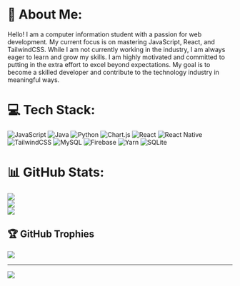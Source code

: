 # 💫 About Me:
Hello! I am a computer information student with a passion for web development. My current focus is on mastering JavaScript, React, and TailwindCSS. While I am not currently working in the industry, I am always eager to learn and grow my skills. I am highly motivated and committed to putting in the extra effort to excel beyond expectations. My goal is to become a skilled developer and contribute to the technology industry in meaningful ways.


# 💻 Tech Stack:
![JavaScript](https://img.shields.io/badge/javascript-%23323330.svg?style=for-the-badge&logo=javascript&logoColor=%23F7DF1E) ![Java](https://img.shields.io/badge/java-%23ED8B00.svg?style=for-the-badge&logo=java&logoColor=white) ![Python](https://img.shields.io/badge/python-3670A0?style=for-the-badge&logo=python&logoColor=ffdd54) ![Chart.js](https://img.shields.io/badge/chart.js-F5788D.svg?style=for-the-badge&logo=chart.js&logoColor=white) ![React](https://img.shields.io/badge/react-%2320232a.svg?style=for-the-badge&logo=react&logoColor=%2361DAFB) ![React Native](https://img.shields.io/badge/react_native-%2320232a.svg?style=for-the-badge&logo=react&logoColor=%2361DAFB) ![TailwindCSS](https://img.shields.io/badge/tailwindcss-%2338B2AC.svg?style=for-the-badge&logo=tailwind-css&logoColor=white) ![MySQL](https://img.shields.io/badge/mysql-%2300f.svg?style=for-the-badge&logo=mysql&logoColor=white) ![Firebase](https://img.shields.io/badge/firebase-%23039BE5.svg?style=for-the-badge&logo=firebase) ![Yarn](https://img.shields.io/badge/yarn-%232C8EBB.svg?style=for-the-badge&logo=yarn&logoColor=white) ![SQLite](https://img.shields.io/badge/sqlite-%2307405e.svg?style=for-the-badge&logo=sqlite&logoColor=white)
# 📊 GitHub Stats:
![](https://github-readme-stats.vercel.app/api?username=LILKEK361&theme=midnight-purple&hide_border=false&include_all_commits=true&count_private=true)<br/>
![](https://github-readme-streak-stats.herokuapp.com/?user=LILKEK361&theme=midnight-purple&hide_border=false)<br/>
![](https://github-readme-stats.vercel.app/api/top-langs/?username=LILKEK361&theme=midnight-purple&hide_border=false&include_all_commits=true&count_private=true&layout=compact)

## 🏆 GitHub Trophies
![](https://github-profile-trophy.vercel.app/?username=LILKEK361&theme=tokyonight&no-frame=false&no-bg=false&margin-w=4)

---
[![](https://visitcount.itsvg.in/api?id=LILKEK361&icon=0&color=5)](https://visitcount.itsvg.in)

<!-- Proudly created with GPRM ( https://gprm.itsvg.in ) -->
